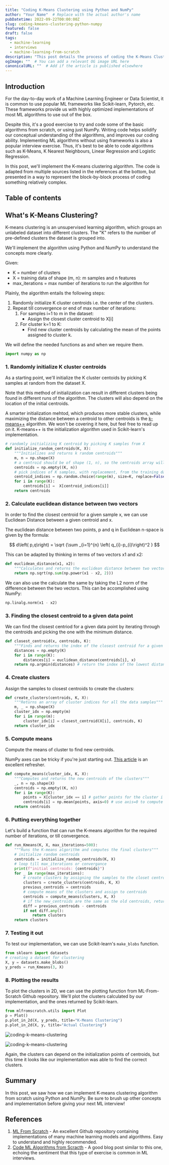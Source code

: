```yaml
---
title: "Coding K-Means Clustering using Python and NumPy"
author: "Your Name"  # Replace with the actual author's name
pubDatetime: 2022-09-22T00:00:00Z
slug: coding-kmeans-clustering-python-numpy
featured: false
draft: false
tags:
  - machine-learning
  - interviews
  - machine-learning-from-scratch
description: "This post details the process of coding the K-Means Clustering algorithm from scratch using Python and NumPy. It's a great exercise for understanding the mechanics of this fundamental machine learning algorithm."
ogImage: ""  # You can add a relevant OG image URL here
canonicalURL: ""  # Add if the article is published elsewhere
---
```


## Introduction

For the day-to-day work of a Machine Learning Engineer or Data Scientist, it is common to use popular ML frameworks like Scikit-learn, Pytorch, etc. These frameworks provide us with highly optimized implementations of most ML algorithms to use out of the box.

Despite this, it's a good exercise to try and code some of the basic algorithms from scratch, or using just NumPy. Writing code helps solidify our conceptual understanding of the algorithms, and improves our coding ability. Implementing ML algorithms without using frameworks is also a popular interview exercise. Thus, it's best to be able to code algorithms such as K-Means, K Nearest Neighbours, Linear Regression and Logistic Regression.

In this post, we'll implement the K-means clustering algorithm. The code is adapted from multiple sources listed in the references at the bottom, but presented in a way to
represent the block-by-block process of coding something relatively complex.

## Table of contents

## What's K-Means Clustering?

K-means clustering is an unsupervised learning algorithm, which groups an unlabeled dataset into different clusters. The "K" refers to the number of pre-defined clusters the dataset is grouped into.

We'll implement the algorithm using Python and NumPy to understand the concepts more clearly.

Given: 
   - K = number of clusters
   - X = training data of shape (m, n): m samples and n features
   - max_iterations = max number of iterations to run the algorithm for

Plainly, the algorithm entails the following steps:
1. Randomly initialize K cluster centroids i.e. the center of the clusters.
2. Repeat till convergence or end of max number of iterations:
    1. For samples i=1 to m in the dataset:
        - Assign the closest cluster centroid to X[i] 
    2. For cluster k=1 to K:
        - Find new cluster centroids by calculating the mean of the points assigned to cluster k.
        
We will define the needed functions as and when we require them. 

```python
import numpy as np
```

### 1. Randomly initialize K cluster centroids

As a starting point, we'll initialize the K cluster centoids by picking K samples at random from the dataset X.

Note that this method of initialization can result in different clusters being found in different runs of the algorithm. The clusters will also depend on the location of the initial centroids. 

A smarter initialization mehtod, which produces more stable clusters, while maximizing the distance between a centroid to other centroids is the [k-means++](https://www.geeksforgeeks.org/ml-k-means-algorithm/) algorithm. We won't be covering it here, but feel free to read up on it. K-means++ is the initialization algorithm used in Scikit-learn's implementation.


```python
# randomly initializing K centroid by picking K samples from X
def initialize_random_centroids(K, X):
    """Initializes and returns k random centroids"""
    m, n = np.shape(X)
    # a centroid should be of shape (1, n), so the centroids array will be of shape (K, n)
    centroids = np.empty((K, n))
    # pick indices of K samples, with replacement, from the training data
    centroid_indices = np.random.choice(range(m), size=K, replace=False)
    for i in range(K):
        centroids[i] =  X[centroid_indices[i]] 
    return centroids
```

### 2. Calculate euclidean distance between two vectors

In order to find the closest centroid for a given sample x, we can use Euclidean Distance between a given centroid and x. 

The euclidean distance between two points, p and q in Euclidean n-space is given by the formula:


$$
d\left( p,q\right) = \sqrt {\sum _{i=1}^{n}  \left( q_{i}-p_{i}\right)^2 }
$$


This can be adapted by thinking in terms of two vectors x1 and x2:


```python
def euclidean_distance(x1, x2):
    """Calculates and returns the euclidean distance between two vectors x1 and x2"""
    return np.sqrt(np.sum(np.power(x1 - x2, 2)))
```

We can also use the calculate the same by taking the L2 norm of the difference between the two vectors. This can be accomplished using NumPy:


```python
np.linalg.norm(x1 - x2)
```

### 3. Finding the closest centroid to a given data point

We can find the closest centriod for a given data point by iterating through the centroids and picking the one with the minimum distance.

```python
def closest_centroid(x, centroids, K):
    """Finds and returns the index of the closest centroid for a given vector x"""
    distances = np.empty(K)
    for i in range(K):
        distances[i] = euclidean_distance(centroids[i], x)
    return np.argmin(distances) # return the index of the lowest distance
```

### 4. Create clusters

Assign the samples to closest centroids to create the clusters:

```python
def create_clusters(centroids, K, X):
    """Returns an array of cluster indices for all the data samples"""
    m, _ = np.shape(X)
    cluster_idx = np.empty(m)
    for i in range(m):
        cluster_idx[i] = closest_centroid(X[i], centroids, K)
    return cluster_idx
```

### 5. Compute means

Compute the means of cluster to find new centroids.

NumPy axes can be tricky if you're just starting out. [This article](https://www.sharpsightlabs.com/blog/numpy-axes-explained/) is an excellent refresher.

```python
def compute_means(cluster_idx, K, X):
    """Computes and returns the new centroids of the clusters"""
    _, n = np.shape(X)
    centroids = np.empty((K, n))
    for i in range(K):
        points = X[cluster_idx == i] # gather points for the cluster i
        centroids[i] = np.mean(points, axis=0) # use axis=0 to compute means across points
    return centroids
```

### 6. Putting everything together

Let's build a function that can run the K-means algorithm for the required number of iterations, or till convergence. 

```python
def run_Kmeans(K, X, max_iterations=500):
    """Runs the K-means algorithm and computes the final clusters"""
    # initialize random centroids
    centroids = initialize_random_centroids(K, X)
    # loop till max_iterations or convergance
    print(f"initial centroids: {centroids}")
    for _ in range(max_iterations):
        # create clusters by assigning the samples to the closet centroids
        clusters = create_clusters(centroids, K, X)
        previous_centroids = centroids                                                                                                                                                                                                                                                                                                                                                                                                                                                                              
        # compute means of the clusters and assign to centroids
        centroids = compute_means(clusters, K, X)
        # if the new_centroids are the same as the old centroids, return clusters
        diff = previous_centroids - centroids
        if not diff.any():
            return clusters
    return clusters
```

### 7. Testing it out

To test our implementation, we can use Scikit-learn's `make_blobs` function.

```python
from sklearn import datasets
# creating a dataset for clustering
X, y = datasets.make_blobs()
y_preds = run_Kmeans(3, X)
```

### 8. Plotting the results

To plot the clusters in 2D, we can use the plotting function from ML-From-Scratch Github repository. We'll plot the clusters calculated by our implementation,
and the ones returned by Scikit-learn.

```python
from mlfromscratch.utils import Plot
p = Plot()
p.plot_in_2d(X, y_preds, title="K-Means Clustering")
p.plot_in_2d(X, y, title="Actual Clustering")
```

![coding-k-means-clustering](@assets/images/blog/coding-k-means-clustering/k-means-clustering-output.png)

![coding-k-means-clustering](@assets/images/blog/coding-k-means-clustering/actual-clustering-output.png)
    
Again, the clusters can depend on the initialization points of centroids, but this time it looks like our implementation was able to find the correct clusters.

## Summary

In this post, we saw how we can implement K-means clustering algorithm from scratch using Python and NumPy. Be sure to brush up other concepts and implementation before giving your next ML interview!

## References

1. [ML From Scratch](https://github.com/eriklindernoren/ML-From-Scratch) - An excellent Github repository containing implementations of many machine learning models and algorithms. Easy to understand and highly recommended.
2. [Code ML Algorithms from Scracth](https://www.yuan-meng.com/posts/md_coding/) - A good blog post similar to this one, echoing the sentiment that this type of exercise is common in ML interviews.
